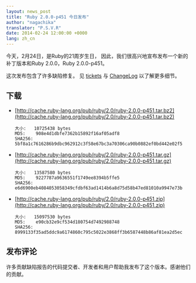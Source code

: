 ```yaml
---
layout: news_post
title: "Ruby 2.0.0-p451 今日发布"
author: "nagachika"
translator: "P.S.V.R"
date: 2014-02-24 12:00:00 +0000
lang: zh_cn
---
```


今天，2月24日，是Ruby的21周岁生日，
因此，我们很高兴地宣布发布一个新的补丁版本和Ruby 2.0.0，Ruby 2.0.0-p451。

这次发布包含了许多缺陷修复。
见 [tickets](https://bugs.ruby-lang.org/projects/ruby-200/issues?set_filter=1&amp;status_id=5)
与 [ChangeLog](http://svn.ruby-lang.org/repos/ruby/tags/v2_0_0_451/ChangeLog)
以了解更多细节。

## 下载

* [http://cache.ruby-lang.org/pub/ruby/2.0/ruby-2.0.0-p451.tar.bz2](http://cache.ruby-lang.org/pub/ruby/2.0/ruby-2.0.0-p451.tar.bz2)

      大小:   10725438 bytes
      MD5:    908e4d1dbfe7362b15892f16af05adf8
      SHA256: 5bf8a1c7616286b9dbc962912c3f58e67bc3a70306ca90b0882ef0bd442e02f5

* [http://cache.ruby-lang.org/pub/ruby/2.0/ruby-2.0.0-p451.tar.gz](http://cache.ruby-lang.org/pub/ruby/2.0/ruby-2.0.0-p451.tar.gz)

      大小:   13587580 bytes
      MD5:    9227787a9636551f1749ee8394b5ffe5
      SHA256: e6d6900eb4084053058349cfdbf63ad1414b6a8d75d58b47ed81010a9947e73b

* [http://cache.ruby-lang.org/pub/ruby/2.0/ruby-2.0.0-p451.zip](http://cache.ruby-lang.org/pub/ruby/2.0/ruby-2.0.0-p451.zip)

      大小:   15097530 bytes
      MD5:    e90cb32e9cf534d180754d7492988748
      SHA256: 8999133f35ad5ddc9a6174860c795c5022e3868ff3b6587448b86af81ea2d5ec

## 发布评论

许多贡献缺陷报告的代码提交者、开发者和用户帮助我发布了这个版本。感谢他们的贡献。